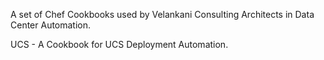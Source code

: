 A set of Chef Cookbooks used by Velankani Consulting Architects in Data Center Automation.

UCS - A Cookbook for UCS Deployment Automation.

